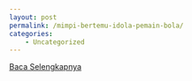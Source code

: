 ```yaml
---
layout: post
permalink: /mimpi-bertemu-idola-pemain-bola/
categories:
    - Uncategorized
---
```


[Baca Selengkapnya](/08)